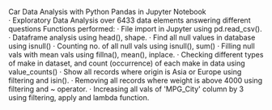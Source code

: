 Car Data Analysis with Python Pandas in Jupyter Notebook        
· Exploratory Data Analysis over 6433 data elements answering different questions 
Functions performed: 
· File import in Jupyter using pd.read_csv(). 
· Dataframe analysis using head(), shape. 
· Find all null values in database using isnull() 
· Counting no. of all null vals using isnull(), sum() 
· Filling null vals with mean vals using fillna(), mean(), inplace. 
· Checking different types of make in dataset, and count (occurrence) of each make in data using value_counts() 
· Show all records where origin is Asia or Europe using filtering and isin(). 
· Removing all records where weight is above 4000 using filtering and ~ operator. 
· Increasing all vals of 'MPG_City' column by 3 using filtering, apply and lambda function. 
